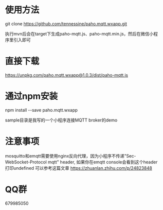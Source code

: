 # 使用方法

git clone https://github.com/tennessine/paho.mqtt.wxapp.git

执行mvn后会在target下生成paho-mqtt.js、paho-mqtt.min.js，然后在微信小程序里引入即可

# 直接下载
https://unpkg.com/paho.mqtt.wxapp@1.0.3/dist/paho-mqtt.js

# 通过npm安装

npm install --save paho.mqtt.wxapp

sample目录是我写的一个小程序连接MQTT broker的demo

# 注意事项
mosquitto和emqtt需要使用nginx反向代理，因为小程序不传递"Sec-WebSocket-Protocol mqtt" header, 如果你在emqtt console会看到这个header打印undefined
可以参考这篇文章 https://zhuanlan.zhihu.com/p/24823848 

# QQ群
679985050
